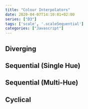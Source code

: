 ```yaml
---
title: "Colour Interpolators"
date: 2020-04-07T14:10:01+02:00
series: ["D3"]
tags: ['scale', '.scaleSequential']
categories: ["Javascript"]
---
```

<script src="//d3js.org/d3.v4.min.js"></script>
<script src="https://d3js.org/d3-color.v1.min.js"></script>
<script src="https://d3js.org/d3-interpolate.v1.min.js"></script>
<script src="https://d3js.org/d3-scale-chromatic.v1.min.js"></script>

<script>
	var dataBase = d3.range(0, 100, 1);

	var interpolDiverge = [
	'interpolateBrBG',
	'interpolatePRGn',
	'interpolatePiYG',
	'interpolatePuOr',
	'interpolateRdBu',
	'interpolateRdGy',
	'interpolateRdYlBu',
	'interpolateRdYlGn',
	'interpolateSpectral'
	];

	var interpolSingleHue = [
	'interpolateBlues',
	'interpolateGreens',
	'interpolateGreys',
	'interpolateOranges',
	'interpolatePurples',
	'interpolateReds'
	];

	var interpolMultiHue = [
	'interpolateTurbo',
	'interpolateViridis',
	'interpolateInferno',
	'interpolateMagma',
	'interpolatePlasma',
	'interpolateCividis',
	'interpolateWarm',
	'interpolateCool',
	'interpolateCubehelixDefault',
	'interpolateBuGn',
	'interpolateBuPu',
	'interpolateGnBu',
	'interpolateOrRd',
	'interpolatePuBuGn',
	'interpolatePuBu',
	'interpolatePuRd',
	'interpolateRdPu',
	'interpolateYlGnBu',
	'interpolateYlGn',
	'interpolateYlOrBr',
	'interpolateYlOrRd'
	];	

	var interpolCycle = [
	'interpolateRainbow',
	'interpolateSinebow'
	];

var linearScaleBars = d3.scaleLinear()
	.domain([0, 100])
	.range([0, 600]);

var sequentialScaleBars = d3.scaleSequential()
	.domain([0, 100]);

function dots(d) {
	sequentialScaleBars
		.interpolator(d3[d]);

	d3.select(this)
		.append('text')
		.attr('y', -10)
		.text(d);

	d3.select(this)
		.selectAll('rect')
		.data(dataBase)
		.enter()
		.append('rect')
		.attr('x', function(d) {
			return linearScaleBars(d);
		})
		.attr('width', 11)
		.attr('height', 30)
		.style('fill', function(d) {
			return sequentialScaleBars(d);
		});
}

function teilen(d){
	d3.select(this)
	  .append('g')
	  .classed('interpolator', true)
      .attr('transform', 'translate(0,30)')
      .each(dots);
}
</script>

## Diverging
<div id='coloursdiverging'></div>

<script>
d3.select('#coloursdiverging')
	.selectAll('svg.diverging')
	.data(interpolDiverge)
	.enter()
	.append('svg')
	.classed('diverging', true)
	.attr('width', '700')
	.attr('height', '70')
	.each(teilen);
</script>

## Sequential (Single Hue)
<div id='coloursshue'></div>

<script>
d3.select('#coloursshue')
	.selectAll('svg.shue')
	.data(interpolSingleHue)
	.enter()
	.append('svg')
	.classed('shue', true)
	.attr('width', '700')
	.attr('height', '70')
	.each(teilen);
</script>

## Sequential (Multi-Hue)
<div id='coloursmhue'></div>

<script>
d3.select('#coloursmhue')
	.selectAll('svg.mhue')
	.data(interpolMultiHue)
	.enter()
	.append('svg')
	.classed('mhue', true)
	.attr('width', '700')
	.attr('height', '70')
	.each(teilen);
</script>

## Cyclical

<div id='colourscycle'></div>

<script>
d3.select('#colourscycle')
	.selectAll('svg.cycle')
	.data(interpolCycle)
	.enter()
	.append('svg')
	.classed('cycle', true)
	.attr('width', '700')
	.attr('height', '70')
	.each(teilen);
</script>
